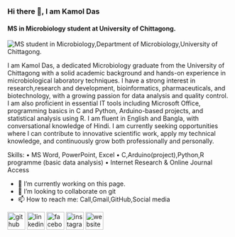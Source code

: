 ### Hi there 👋, I am Kamol Das
#### MS in Microbiology student at University of Chittagong.
![MS student in Microbiology,Department of Microbiology,University of Chittagong.](https://scontent.fcgp3-2.fna.fbcdn.net/v/t39.30808-6/480941666_1807383469804125_5357043614008908541_n.jpg?_nc_cat=101&ccb=1-7&_nc_sid=cc71e4&_nc_ohc=_dEnPNQdl_QQ7kNvwGsiEP3&_nc_oc=Admc5ee8VRHKM2zHH03jo9t91tbmIAxyOAbdt7FDAa1b9NTJ8ehY3tpiXmVqgCbfiR8&_nc_zt=23&_nc_ht=scontent.fcgp3-2.fna&_nc_gid=mEE2mzlKZwMUUKPFzo7fIQ&oh=00_AfPfPxw7teLvDZBnoBzZkTtPYvxBfGISQlr2f9TtVyXV8w&oe=685872F5)

I am Kamol Das, a dedicated Microbiology graduate from the University of Chittagong with a solid academic background and hands-on experience in microbiological laboratory techniques. I have a strong interest in research,research and development, bioinformatics, pharmaceuticals, and biotechnology, with a growing passion for data analysis and quality control. I am also proficient in essential IT tools including Microsoft Office, programming basics in C and Python, Arduino-based projects, and statistical analysis using R. I am fluent in English and Bangla, with conversational knowledge of Hindi. I am currently seeking opportunities where I can contribute to innovative scientific work, apply my technical knowledge, and continuously grow both professionally and personally.

Skills:  • MS Word, PowerPoint, Excel • C,Arduino(project),Python,R programme (basic data analysis) • Internet Research & Online Journal Access

- 🔭 I’m currently working on this page. 
- 👯 I’m looking to collaborate on git 
- 📫 How to reach me: Call,Gmail,GitHub,Social media 


[<img src='https://cdn.jsdelivr.net/npm/simple-icons@3.0.1/icons/github.svg' alt='github' height='40'>](https://github.com/https://github.com/KamolDas)  [<img src='https://cdn.jsdelivr.net/npm/simple-icons@3.0.1/icons/linkedin.svg' alt='linkedin' height='40'>](https://www.linkedin.com/in/https://www.linkedin.com/in/kamol-das-1h-7a4b0b1b7//)  [<img src='https://cdn.jsdelivr.net/npm/simple-icons@3.0.1/icons/facebook.svg' alt='facebook' height='40'>](https://www.facebook.com/https://www.facebook.com/kamol.das.5473)  [<img src='https://cdn.jsdelivr.net/npm/simple-icons@3.0.1/icons/instagram.svg' alt='instagram' height='40'>](https://www.instagram.com/kd_kamol/)  [<img src='https://cdn.jsdelivr.net/npm/simple-icons@3.0.1/icons/icloud.svg' alt='website' height='40'>](https://pujacomputers.github.io/)  







